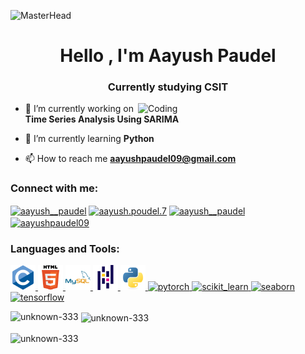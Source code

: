 ![MasterHead](https://assets-v2.lottiefiles.com/a/8ac3f620-1162-11ee-93ee-5f72c70cdba0/OXQuBR8rhQ.gif)
<h1 align="center">Hello , I'm Aayush Paudel</h1>
<h3 align="center">Currently studying CSIT</h3>

<img align="right" alt="Coding" width="300" src="https://images-wixmp-ed30a86b8c4ca887773594c2.wixmp.com/f/fab58f18-7ecf-4a85-8f94-3ba339c03731/d6kn20d-563db651-0635-4be2-90dd-fb63f884262c.gif?token=eyJ0eXAiOiJKV1QiLCJhbGciOiJIUzI1NiJ9.eyJzdWIiOiJ1cm46YXBwOjdlMGQxODg5ODIyNjQzNzNhNWYwZDQxNWVhMGQyNmUwIiwiaXNzIjoidXJuOmFwcDo3ZTBkMTg4OTgyMjY0MzczYTVmMGQ0MTVlYTBkMjZlMCIsIm9iaiI6W1t7InBhdGgiOiJcL2ZcL2ZhYjU4ZjE4LTdlY2YtNGE4NS04Zjk0LTNiYTMzOWMwMzczMVwvZDZrbjIwZC01NjNkYjY1MS0wNjM1LTRiZTItOTBkZC1mYjYzZjg4NDI2MmMuZ2lmIn1dXSwiYXVkIjpbInVybjpzZXJ2aWNlOmZpbGUuZG93bmxvYWQiXX0.-FmqdNWtgF5T6IkJZ0zfsiRPlvwnY5QJ8sU-OdEnly4">

- 🔭 I’m currently working on **Time Series Analysis Using SARIMA**

- 🌱 I’m currently learning **Python**

- 📫 How to reach me **aayushpaudel09@gmail.com**

<h3 align="left">Connect with me:</h3>
<p align="left">
<a href="https://twitter.com/aayush__paudel" target="blank"><img align="center" src="https://raw.githubusercontent.com/rahuldkjain/github-profile-readme-generator/master/src/images/icons/Social/twitter.svg" alt="aayush__paudel" height="30" width="40" /></a>
<a href="https://fb.com/aayush.poudel.7" target="blank"><img align="center" src="https://raw.githubusercontent.com/rahuldkjain/github-profile-readme-generator/master/src/images/icons/Social/facebook.svg" alt="aayush.poudel.7" height="30" width="40" /></a>
<a href="https://instagram.com/aayush__paudel" target="blank"><img align="center" src="https://raw.githubusercontent.com/rahuldkjain/github-profile-readme-generator/master/src/images/icons/Social/instagram.svg" alt="aayush__paudel" height="30" width="40" /></a>
<a href="https://www.hackerrank.com/aayushpaudel09" target="blank"><img align="center" src="https://raw.githubusercontent.com/rahuldkjain/github-profile-readme-generator/master/src/images/icons/Social/hackerrank.svg" alt="aayushpaudel09" height="30" width="40" /></a>
</p>

<h3 align="left">Languages and Tools:</h3>
<p align="left"> <a href="https://www.cprogramming.com/" target="_blank" rel="noreferrer"> <img src="https://raw.githubusercontent.com/devicons/devicon/master/icons/c/c-original.svg" alt="c" width="40" height="40"/> </a> <a href="https://www.w3.org/html/" target="_blank" rel="noreferrer"> <img src="https://raw.githubusercontent.com/devicons/devicon/master/icons/html5/html5-original-wordmark.svg" alt="html5" width="40" height="40"/> </a> <a href="https://www.mysql.com/" target="_blank" rel="noreferrer"> <img src="https://raw.githubusercontent.com/devicons/devicon/master/icons/mysql/mysql-original-wordmark.svg" alt="mysql" width="40" height="40"/> </a> <a href="https://pandas.pydata.org/" target="_blank" rel="noreferrer"> <img src="https://raw.githubusercontent.com/devicons/devicon/2ae2a900d2f041da66e950e4d48052658d850630/icons/pandas/pandas-original.svg" alt="pandas" width="40" height="40"/> </a> <a href="https://www.python.org" target="_blank" rel="noreferrer"> <img src="https://raw.githubusercontent.com/devicons/devicon/master/icons/python/python-original.svg" alt="python" width="40" height="40"/> </a> <a href="https://pytorch.org/" target="_blank" rel="noreferrer"> <img src="https://www.vectorlogo.zone/logos/pytorch/pytorch-icon.svg" alt="pytorch" width="40" height="40"/> </a> <a href="https://scikit-learn.org/" target="_blank" rel="noreferrer"> <img src="https://upload.wikimedia.org/wikipedia/commons/0/05/Scikit_learn_logo_small.svg" alt="scikit_learn" width="40" height="40"/> </a> <a href="https://seaborn.pydata.org/" target="_blank" rel="noreferrer"> <img src="https://seaborn.pydata.org/_images/logo-mark-lightbg.svg" alt="seaborn" width="40" height="40"/> </a> <a href="https://www.tensorflow.org" target="_blank" rel="noreferrer"> <img src="https://www.vectorlogo.zone/logos/tensorflow/tensorflow-icon.svg" alt="tensorflow" width="40" height="40"/> </a> </p>

<p><img align="left" src="https://github-readme-stats.vercel.app/api/top-langs?username=unknown-333&show_icons=true&theme=dark&hide_border=true&locale=en&layout=compact" alt="unknown-333" /></p>

<p>&nbsp;<img align="center" src="https://github-readme-stats.vercel.app/api?username=unknown-333&show_icons=true&theme=dark&hide_border=true&locale=en" alt="unknown-333" /></p>

<p><img align="center" src="https://github-readme-streak-stats.herokuapp.com/?user=unknown-333&theme=dark" alt="unknown-333" /></p>
